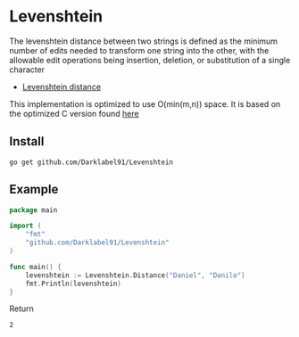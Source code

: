 # Levenshtein

The levenshtein distance between two strings is defined as the minimum number of edits needed to transform one string into the other, with the allowable edit operations being insertion, deletion, or substitution of a single character
- [Levenshtein distance](http://en.wikipedia.org/wiki/Levenshtein_distance)

This implementation is optimized to use O(min(m,n)) space.
It is based on the optimized C version found [here](http://en.wikibooks.org/wiki/Algorithm_implementation/Strings/Levenshtein_distance#C)


## Install
``` 
go get github.com/Darklabel91/Levenshtein
``` 

## Example
```go
package main

import (
	"fmt"
	"github.com/Darklabel91/Levenshtein"
)

func main() {
	levenshtein := Levenshtein.Distance("Daniel", "Danilo")
	fmt.Println(levenshtein)
}

``` 
Return
``` 
2
``` 
